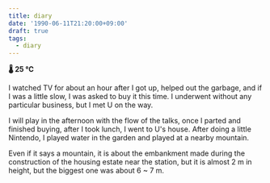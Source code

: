 ```yaml
---
title: diary
date: '1990-06-11T21:20:00+09:00'
draft: true
tags:
  - diary
---
```


**🌡 25 ℃**

I watched TV for about an hour after I got up, helped out the garbage, and if I was a little slow, I was asked to buy it this time. I underwent without any particular business, but I met U on the way.

I will play in the afternoon with the flow of the talks, once I parted and finished buying, after I took lunch, I went to U's house. After doing a little Nintendo, I played water in the garden and played at a nearby mountain.

Even if it says a mountain, it is about the embankment made during the construction of the housing estate near the station, but it is almost 2 m in height, but the biggest one was about 6 ~ 7 m.
